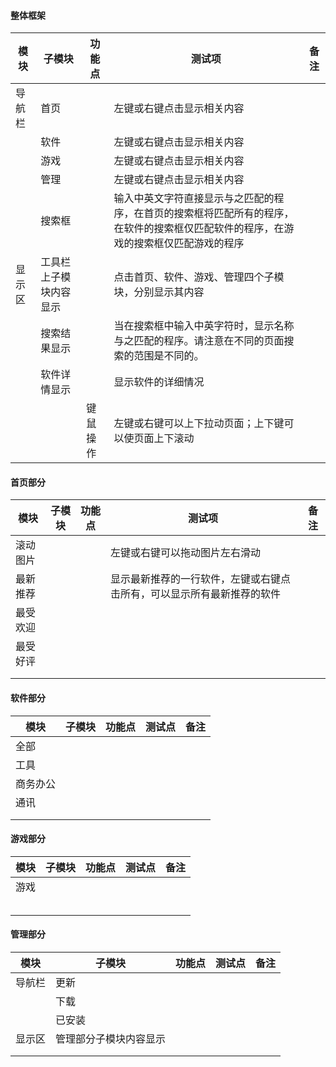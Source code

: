 #### 整体框架

| 模块   | 子模块                 | 功能点   | 测试项                                                       | 备注 |
| ------ | ---------------------- | -------- | ------------------------------------------------------------ | ---- |
| 导航栏 | 首页                   |          | 左键或右键点击显示相关内容                                   |      |
|        | 软件                   |          | 左键或右键点击显示相关内容                                   |      |
|        | 游戏                   |          | 左键或右键点击显示相关内容                                   |      |
|        | 管理                   |          | 左键或右键点击显示相关内容                                   |      |
|        | 搜索框                 |          | 输入中英文字符直接显示与之匹配的程序，在首页的搜索框将匹配所有的程序，在软件的搜索框仅匹配软件的程序，在游戏的搜索框仅匹配游戏的程序 |      |
| 显示区 | 工具栏上子模块内容显示 |          | 点击首页、软件、游戏、管理四个子模块，分别显示其内容         |      |
|        | 搜索结果显示           |          | 当在搜索框中输入中英字符时，显示名称与之匹配的程序。请注意在不同的页面搜索的范围是不同的。 |      |
|        | 软件详情显示           |          | 显示软件的详细情况                                           |      |
|        |                        | 键鼠操作 | 左键或右键可以上下拉动页面；上下键可以使页面上下滚动         |      |

#### 首页部分

| 模块     | 子模块 | 功能点 | 测试项                                                       | 备注 |
| -------- | ------ | ------ | ------------------------------------------------------------ | ---- |
| 滚动图片 |        |        | 左键或右键可以拖动图片左右滑动                               |      |
| 最新推荐 |        |        | 显示最新推荐的一行软件，左键或右键点击所有，可以显示所有最新推荐的软件 |      |
| 最受欢迎 |        |        |                                                              |      |
| 最受好评 |        |        |                                                              |      |
|          |        |        |                                                              |      |
|          |        |        |                                                              |      |



#### 软件部分

| 模块     | 子模块 | 功能点 | 测试点 | 备注 |
| -------- | ------ | ------ | ------ | ---- |
| 全部     |        |        |        |      |
| 工具     |        |        |        |      |
| 商务办公 |        |        |        |      |
| 通讯     |        |        |        |      |
|          |        |        |        |      |
|          |        |        |        |      |



#### 游戏部分

| 模块 | 子模块 | 功能点 | 测试点 | 备注 |
| ---- | ------ | ------ | ------ | ---- |
| 游戏 |        |        |        |      |
|      |        |        |        |      |
|      |        |        |        |      |
|      |        |        |        |      |
|      |        |        |        |      |
|      |        |        |        |      |



#### 管理部分

| 模块   | 子模块                 | 功能点 | 测试点 | 备注 |
| ------ | ---------------------- | ------ | ------ | ---- |
| 导航栏 | 更新                   |        |        |      |
|        | 下载                   |        |        |      |
|        | 已安装                 |        |        |      |
| 显示区 | 管理部分子模块内容显示 |        |        |      |
|        |                        |        |        |      |
|        |                        |        |        |      |